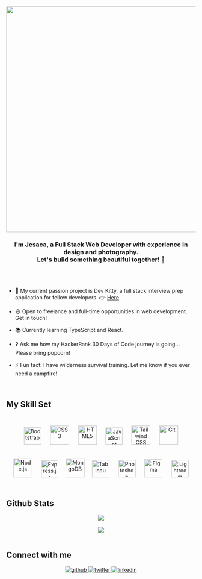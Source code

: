 <div align="center">
<img src="https://jesacalin.github.io/img-repo/hello.gif" align="center" height="" width="600" />
</div>  
  

### <div align="center">I'm Jesaca, a Full Stack Web Developer with experience in design and photography. <br> Let's build something beautiful together! 🌟 </div>  
  <br>
  <br>

- 🐯 My current passion project is Dev Kitty, a full stack interview prep application for fellow developers. 👉 [Here](https://github.com/JesacaLin/dev-kitty)  

- 😃 Open to freelance and full-time opportunities in web development. Get in touch!  
  

- 📚 Currently learning TypeScript and React.  
  

- ❓ Ask me how my HackerRank 30 Days of Code journey is going... Please bring popcorn!  
  

- ⚡ Fun fact: I have wilderness survival training. Let me know if you ever need a campfire!  
  

<br/>  


## My Skill Set  
<br>

<div align="center">  
<a href="https://getbootstrap.com/docs/3.4/javascript/" target="_blank"><img style="margin: 10px" src="https://jesacalin.github.io/img-repo/bootstrap.svg" alt="Bootstrap" height="46" /></a> <a href="https://www.w3schools.com/css/" target="_blank"><img style="margin: 10px" src="https://jesacalin.github.io/img-repo/css.png" alt="CSS3" height="50" /></a> <a href="https://en.wikipedia.org/wiki/HTML5" target="_blank"><img style="margin: 10px" src="https://jesacalin.github.io/img-repo/html.png" alt="HTML5" height="50" /></a> <a href="https://www.javascript.com/" target="_blank"><img style="margin: 10px" src="https://jesacalin.github.io/img-repo/js-2.svg" alt="JavaScript" height="45" /></a> <a href="https://www.tailwindcss.com/" target="_blank"><img style="margin: 10px" src="https://jesacalin.github.io/img-repo/tailwind.svg" alt="Tailwind CSS" height="50" /></a> <a href="https://github.com/" target="_blank"><img style="margin: 10px" src="https://jesacalin.github.io/img-repo/git.svg" alt="Git" height="50" /></a>
<br><br>
  <a href="https://nodejs.org/" target="_blank"><img style="margin: 10px" src="https://jesacalin.github.io/img-repo/node.svg" alt="Node.js" height="50" /></a>  <a href="https://expressjs.com/" target="_blank"><img style="margin: 10px" src="https://jesacalin.github.io/img-repo/express.svg" alt="Express.js" height="45" /></a><a href="https://www.mongodb.com/" target="_blank"><img style="margin: 10px" src="https://jesacalin.github.io/img-repo/mongodb.svg" alt="MongoDB" height="50" /></a><a href="https://www.tableau.com/" target="_blank"><img style="margin: 10px" src="https://jesacalin.github.io/img-repo/tableau.svg" alt="Tableau" height="46" /></a>      <a href="https://www.adobe.com/in/products/photoshop.html" target="_blank"><img style="margin: 10px" src="https://jesacalin.github.io/img-repo/photoshop.png" alt="Photoshop" height="46" /></a> <a href="https://www.figma.com/" target="_blank"><img style="margin: 10px" src="https://jesacalin.github.io/img-repo/figma.svg" alt="Figma" height="48" /></a>   <a href="https://www.adobe.com/products/photoshop-lightroom.html" target="_blank"><img style="margin: 10px" src="https://jesacalin.github.io/img-repo/lightroom.png" alt="Lightroom" height="46" /></a>  
</div>


<br/>  


## Github Stats  
<div align="center"><img src="https://github-readme-stats.vercel.app/api?username=JesacaLin&show_icons=true&count_private=true&hide_border=true&theme=swift" align="center" /></div>  
<br>
<div align="center"><img src="https://github-readme-stats.vercel.app/api/top-langs/?username=JesacaLin&layout=compact)" align="center" /></div>  

<br/>  



## Connect with me  
<div align="center">
<a href="https://github.com/JesacaLin" target="_blank">
<img src=https://img.shields.io/badge/github-%2324292e.svg?&style=for-the-badge&logo=github&logoColor=white alt=github style="margin-bottom: 5px;" />
</a>
<a href="https://twitter.com/JesacaSoubiLin" target="_blank">
<img src=https://img.shields.io/badge/twitter-%2300acee.svg?&style=for-the-badge&logo=twitter&logoColor=white alt=twitter style="margin-bottom: 5px;" />
</a>
<a href="https://linkedin.com/in/jesacalin" target="_blank">
<img src=https://img.shields.io/badge/linkedin-%231E77B5.svg?&style=for-the-badge&logo=linkedin&logoColor=white alt=linkedin style="margin-bottom: 5px;" />
</a>  
</div>  
  


